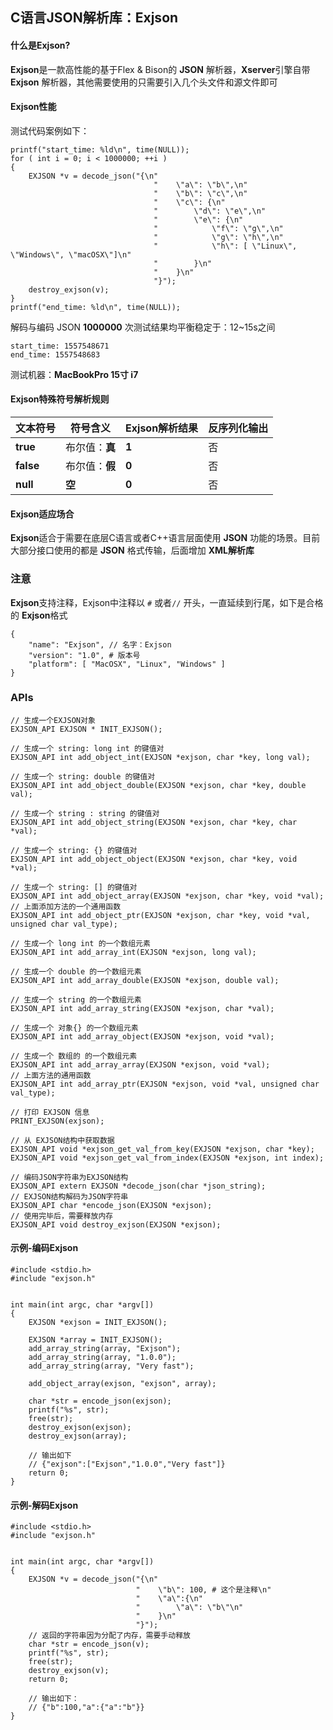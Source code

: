 ## C语言JSON解析库：Exjson



#### 什么是Exjson?

**Exjson**是一款高性能的基于Flex & Bison的 **JSON** 解析器，**Xserver**引擎自带 **Exjson** 解析器，其他需要使用的只需要引入几个头文件和源文件即可

#### Exjson性能

测试代码案例如下：

```
printf("start_time: %ld\n", time(NULL));
for ( int i = 0; i < 1000000; ++i )
{
	EXJSON *v = decode_json("{\n"
                                "    \"a\": \"b\",\n"
                                "    \"b\": \"c\",\n"
                                "    \"c\": {\n"
                                "        \"d\": \"e\",\n"
                                "        \"e\": {\n"
                                "            \"f\": \"g\",\n"
                                "            \"g\": \"h\",\n"
                                "            \"h\": [ \"Linux\", \"Windows\", \"macOSX\"]\n"
                                "        }\n"
                                "    }\n"
                                "}");
    destroy_exjson(v);
}
printf("end_time: %ld\n", time(NULL));
```

解码与编码 JSON **1000000** 次测试结果均平衡稳定于：12~15s之间

```
start_time: 1557548671
end_time: 1557548683
```

测试机器：**MacBookPro 15寸 i7**

#### Exjson特殊符号解析规则

| 文本符号  | 符号含义       | Exjson解析结果 | 反序列化输出 |
| --------- | -------------- | -------------- | ------------ |
| **true**  | 布尔值：**真** | **1**          | 否           |
| **false** | 布尔值：**假** | **0**          | 否           |
| **null**  | **空**         | **0**          | 否           |

#### Exjson适应场合

**Exjson**适合于需要在底层C语言或者C++语言层面使用 **JSON** 功能的场景。目前大部分接口使用的都是 **JSON** 格式传输，后面增加 **XML解析库**

### 注意

**Exjson**支持注释，Exjson中注释以 `#` 或者`//` 开头，一直延续到行尾，如下是合格的 **Exjson**格式 

```
{
    "name": "Exjson", // 名字：Exjson
    "version": "1.0", # 版本号
    "platform": [ "MacOSX", "Linux", "Windows" ]
}
```

### APIs

```
// 生成一个EXJSON对象
EXJSON_API EXJSON * INIT_EXJSON();

// 生成一个 string: long int 的键值对
EXJSON_API int add_object_int(EXJSON *exjson, char *key, long val);

// 生成一个 string: double 的键值对
EXJSON_API int add_object_double(EXJSON *exjson, char *key, double val);

// 生成一个 string : string 的键值对
EXJSON_API int add_object_string(EXJSON *exjson, char *key, char *val);

// 生成一个 string: {} 的键值对
EXJSON_API int add_object_object(EXJSON *exjson, char *key, void *val);

// 生成一个 string: [] 的键值对
EXJSON_API int add_object_array(EXJSON *exjson, char *key, void *val);
// 上面添加方法的一个通用函数
EXJSON_API int add_object_ptr(EXJSON *exjson, char *key, void *val, unsigned char val_type);

// 生成一个 long int 的一个数组元素
EXJSON_API int add_array_int(EXJSON *exjson, long val);

// 生成一个 double 的一个数组元素
EXJSON_API int add_array_double(EXJSON *exjson, double val);

// 生成一个 string 的一个数组元素
EXJSON_API int add_array_string(EXJSON *exjson, char *val);

// 生成一个 对象{} 的一个数组元素
EXJSON_API int add_array_object(EXJSON *exjson, void *val);

// 生成一个 数组的 的一个数组元素
EXJSON_API int add_array_array(EXJSON *exjson, void *val);
// 上面方法的通用函数
EXJSON_API int add_array_ptr(EXJSON *exjson, void *val, unsigned char val_type);

// 打印 EXJSON 信息
PRINT_EXJSON(exjson);

// 从 EXJSON结构中获取数据
EXJSON_API void *exjson_get_val_from_key(EXJSON *exjson, char *key);
EXJSON_API void *exjson_get_val_from_index(EXJSON *exjson, int index);

// 编码JSON字符串为EXJSON结构
EXJSON_API extern EXJSON *decode_json(char *json_string);
// EXJSON结构解码为JSON字符串
EXJSON_API char *encode_json(EXJSON *exjson);
// 使用完毕后，需要释放内存
EXJSON_API void destroy_exjson(EXJSON *exjson);
```



#### 示例-编码Exjson

```
#include <stdio.h>
#include "exjson.h"


int main(int argc, char *argv[])
{
    EXJSON *exjson = INIT_EXJSON();
    
    EXJSON *array = INIT_EXJSON();
    add_array_string(array, "Exjson");
    add_array_string(array, "1.0.0");
    add_array_string(array, "Very fast");
    
    add_object_array(exjson, "exjson", array);
    
    char *str = encode_json(exjson);
    printf("%s", str);
    free(str);
    destroy_exjson(exjson);
    destroy_exjson(array);
    
    // 输出如下
    // {"exjson":["Exjson","1.0.0","Very fast"]}
    return 0;
}
```

#### 示例-解码Exjson

```
#include <stdio.h>
#include "exjson.h"


int main(int argc, char *argv[])
{
    EXJSON *v = decode_json("{\n"
                            "    \"b\": 100, # 这个是注释\n"
                            "    \"a\":{\n"
                            "        \"a\": \"b\"\n"
                            "    }\n"
                            "}");
	// 返回的字符串因为分配了内存，需要手动释放
    char *str = encode_json(v);
    printf("%s", str);
    free(str);
    destroy_exjson(v);
    return 0;
    
    // 输出如下：
    // {"b":100,"a":{"a":"b"}}
}
```


